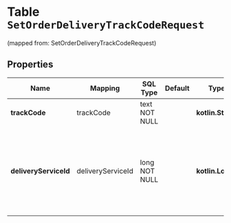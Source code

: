 
# Table `SetOrderDeliveryTrackCodeRequest`
(mapped from: SetOrderDeliveryTrackCodeRequest)

## Properties
Name | Mapping | SQL Type | Default | Type | Description | Notes
---- | ------- | -------- | ------- | ---- | ----------- | -----
**trackCode** | trackCode | text NOT NULL |  | **kotlin.String** | Трек‑номер посылки. | 
**deliveryServiceId** | deliveryServiceId | long NOT NULL |  | **kotlin.Long** | Идентификатор службы доставки. Информацию о службе доставки можно получить с помощью запроса [GET delivery/services](../../reference/orders/getDeliveryServices.md). | 




